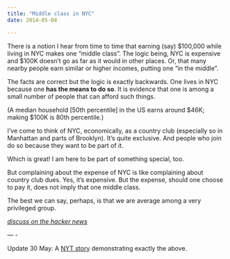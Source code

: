 ```yaml
---
title: "Middle class in NYC"
date: 2014-05-04

---
```


There is a notion I hear from time to time that earning (say) $100,000 while living in NYC makes one “middle class”. The logic being, NYC is expensive and $100K doesn’t go as far as it would in other places. Or, that many nearby people earn similar or higher incomes, putting one “in the middle”.

The facts are correct but the logic is exactly backwards. One lives in NYC because one **has the means to do so**. It is evidence that one is among a small number of people that can afford such things.

(A median household [50th percentile] in the US earns around $46K; making $100K is 80th percentile.)

I’ve come to think of NYC, economically, as a country club (especially so in Manhattan and parts of Brooklyn). It’s quite exclusive. And people who join do so because they want to be part of it.

Which is great! I am here to be part of something special, too.

But complaining about the expense of NYC is like complaining about country club dues. Yes, it’s expensive. But the expense, should one choose to pay it, does not imply that one middle class.

The best we can say, perhaps, is that we are average among a very privileged group.

[_discuss on the hacker news_](https://news.ycombinator.com/item?id=7694989)

— -

Update 30 May: A [NYT story](http://www.nytimes.com/2014/06/01/realestate/middle-class-finds-few-affordable-manhattan-apartments.html) demonstrating exactly the above.
